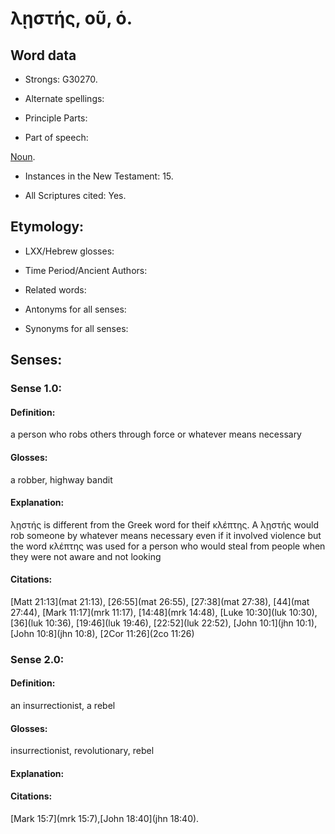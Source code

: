 # λῃστής, οῦ, ὁ.

<!-- Status: S3=Needs2ndReview -->
<!-- Lexica used for edits: BDAG, FFM, LN, A-S -->

## Word data

* Strongs: G30270.

* Alternate spellings:



* Principle Parts: 


* Part of speech: 

[Noun](http://ugg.readthedocs.io/en/latest/noun.html).

* Instances in the New Testament: 15.

* All Scriptures cited: Yes.

## Etymology: 



* LXX/Hebrew glosses: 


* Time Period/Ancient Authors: 


* Related words: 

* Antonyms for all senses: 

* Synonyms for all senses: 


## Senses: 


### Sense  1.0: 

#### Definition: 

a person who robs others through force or whatever means necessary

#### Glosses: 

a robber, highway bandit

#### Explanation: 

λῃστής is different from the Greek word for theif κλέπτης. A λῃστής would rob someone by whatever means necessary even if it involved violence but the word κλέπτης was used for a person who would steal from people when they were not aware and not looking

#### Citations: 

[Matt 21:13](mat 21:13), [26:55](mat 26:55), [27:38](mat 27:38), [44](mat 27:44), [Mark 11:17](mrk 11:17), [14:48](mrk 14:48),  [Luke 10:30](luk 10:30), [36](luk 10:36), [19:46](luk 19:46), [22:52](luk 22:52), [John 10:1](jhn 10:1), [John 10:8](jhn 10:8),  [2Cor 11:26](2co 11:26)



### Sense  2.0: 

#### Definition: 

an insurrectionist, a rebel

#### Glosses: 

insurrectionist, revolutionary, rebel

#### Explanation: 

#### Citations:

[Mark 15:7](mrk 15:7),[John 18:40](jhn 18:40).
